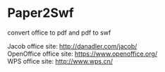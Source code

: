 Paper2Swf
=========

convert office to pdf and pdf to swf

Jacob office site: http://danadler.com/jacob/ <br/>
OpenOffice office site: https://www.openoffice.org/ <br/>
WPS office site: http://www.wps.cn/ <br/>
